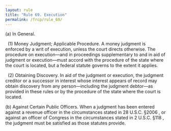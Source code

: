 ```yaml
---
layout: rule
title: "Rule 69. Execution"
permalink: /frcp/rule_69/
---
```


(a) In General.


&nbsp;&nbsp;(1) Money Judgment; Applicable Procedure. A money judgment is enforced by a writ of execution, unless the court directs otherwise. The procedure on execution—and in proceedings supplementary to and in aid of judgment or execution—must accord with the procedure of the state where the court is located, but a federal statute governs to the extent it applies.


&nbsp;&nbsp;(2) Obtaining Discovery. In aid of the judgment or execution, the judgment creditor or a successor in interest whose interest appears of record may obtain discovery from any person—including the judgment debtor—as provided in these rules or by the procedure of the state where the court is located.


(b) Against Certain Public Officers. When a judgment has been entered against a revenue officer in the circumstances stated in 28 U.S.C. §2006 , or against an officer of Congress in the circumstances stated in 2 U.S.C. §118 , the judgment must be satisfied as those statutes provide.